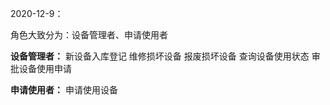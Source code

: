 2020-12-9：

角色大致分为：设备管理者、申请使用者

**设备管理者：**
新设备入库登记
维修损坏设备
报废损坏设备
查询设备使用状态
审批设备使用申请

**申请使用者：**
申请使用设备

